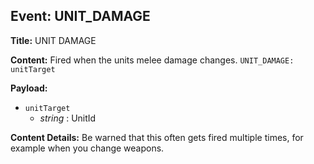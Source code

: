## Event: UNIT_DAMAGE

**Title:** UNIT DAMAGE

**Content:**
Fired when the units melee damage changes.
`UNIT_DAMAGE: unitTarget`

**Payload:**
- `unitTarget`
  - *string* : UnitId

**Content Details:**
Be warned that this often gets fired multiple times, for example when you change weapons.